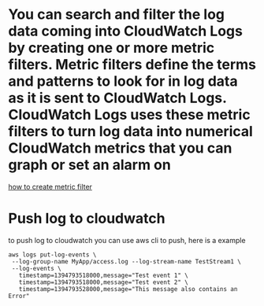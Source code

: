 # You can search and filter the log data coming into CloudWatch Logs by creating one or more metric filters. Metric filters define the terms and patterns to look for in log data as it is sent to CloudWatch Logs. CloudWatch Logs uses these metric filters to turn log data into numerical CloudWatch metrics that you can graph or set an alarm on

[how to create metric filter](https://docs.aws.amazon.com/AmazonCloudWatch/latest/logs/CountingLogEventsExample.html)

# Push log to cloudwatch
 to push log to cloudwatch you can use aws cli to push, here is a example
 ````
 aws logs put-log-events \
  --log-group-name MyApp/access.log --log-stream-name TestStream1 \
  --log-events \
    timestamp=1394793518000,message="Test event 1" \
    timestamp=1394793518000,message="Test event 2" \
    timestamp=1394793528000,message="This message also contains an Error"
 ````